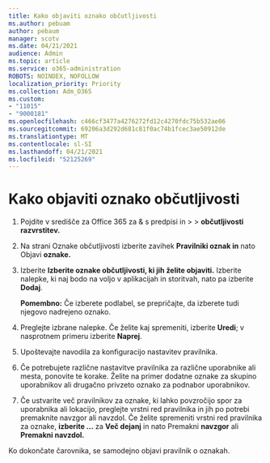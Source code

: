 ```yaml
---
title: Kako objaviti oznako občutljivosti
ms.author: pebuam
author: pebaum
manager: scotv
ms.date: 04/21/2021
audience: Admin
ms.topic: article
ms.service: o365-administration
ROBOTS: NOINDEX, NOFOLLOW
localization_priority: Priority
ms.collection: Adm_O365
ms.custom:
- "11015"
- "9000181"
ms.openlocfilehash: c466cf3477a4276272fd12c4270fdc75b532ae06
ms.sourcegitcommit: 69206a3d292d681c81f0ac74b1fcec3ae50912de
ms.translationtype: MT
ms.contentlocale: sl-SI
ms.lasthandoff: 04/21/2021
ms.locfileid: "52125269"
---
```

# <a name="how-to-publish-a-sensitivity-label"></a>Kako objaviti oznako občutljivosti

1. Pojdite v središče za Office 365 za & s predpisi in >  >  **občutljivosti razvrstitev.**

1. Na strani Oznake občutljivosti izberite zavihek **Pravilniki oznak in** nato Objavi **oznake.**

1. Izberite **Izberite oznake občutljivosti, ki jih želite objaviti.** Izberite nalepke, ki naj bodo na voljo v aplikacijah in storitvah, nato pa izberite **Dodaj**.

    **Pomembno:** Če izberete podlabel, se prepričajte, da izberete tudi njegovo nadrejeno oznako.

1. Preglejte izbrane nalepke. Če želite kaj spremeniti, izberite **Uredi**; v nasprotnem primeru izberite **Naprej**.

1. Upoštevajte navodila za konfiguracijo nastavitev pravilnika.

1. Če potrebujete različne nastavitve pravilnika za različne uporabnike ali mesta, ponovite te korake. Želite na primer dodatne oznake za skupino uporabnikov ali drugačno privzeto oznako za podnabor uporabnikov.

1. Če ustvarite več pravilnikov za oznake, ki lahko povzročijo spor za uporabnika ali lokacijo, preglejte vrstni red pravilnika in jih po potrebi premaknite navzgor ali navzdol. Če želite spremeniti vrstni red pravilnika za oznake, **izberite ...** za **Več dejanj** in nato Premakni **navzgor** ali **Premakni navzdol.**

Ko dokončate čarovnika, se samodejno objavi pravilnik o oznakah.